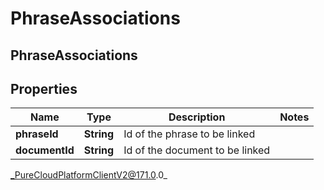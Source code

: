 # PhraseAssociations

## PhraseAssociations

## Properties

|Name | Type | Description | Notes|
|------------ | ------------- | ------------- | -------------|
| **phraseId** | **String** | Id of the phrase to be linked | |
| **documentId** | **String** | Id of the document to be linked | |



_PureCloudPlatformClientV2@171.0.0_

